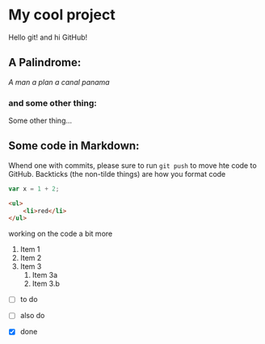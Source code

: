 # My cool project

Hello git! and hi GitHub!

## A Palindrome:

_A man a plan a canal panama_

### and some other thing:

Some other thing...

## Some code in Markdown:

Whend one with commits, please sure to run `git push` to move hte code to GitHub. Backticks (the non-tilde things) are how you format code
 
 ```js
 var x = 1 + 2;
 ```

```html
<ul>
    <li>red</li>
</ul>
```
working on the code a bit more

1. Item 1
1. Item 2
1. Item 3
    1. Item 3a
    1. Item 3.b


- [ ] to do
- [ ] also do
- [x] done

